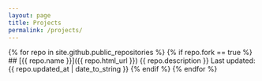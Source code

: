 ```yaml
---
layout: page
title: Projects
permalink: /projects/
---
```



{% for repo in site.github.public_repositories %}
  {% if repo.fork == true %}
    ## [{{ repo.name }}]({{ repo.html_url }})
    {{ repo.description }}
    Last updated: {{ repo.updated_at | date_to_string }}
  {% endif %}
{% endfor %}

